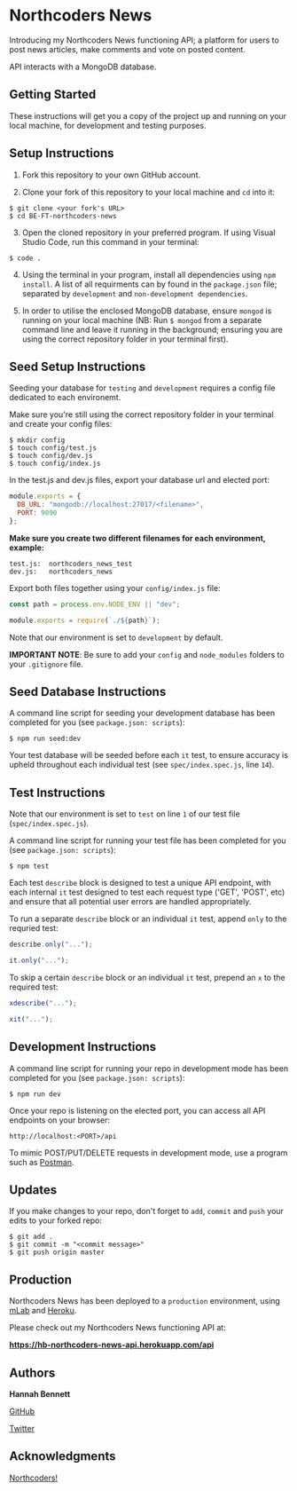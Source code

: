 # **Northcoders News**

Introducing my Northcoders News functioning API; a platform for users to post news articles, make comments and vote on posted content.

API interacts with a MongoDB database.

## **Getting Started**

These instructions will get you a copy of the project up and running on your local machine, for development and testing purposes.

## **Setup Instructions**

1.  Fork this repository to your own GitHub account.

2.  Clone your fork of this repository to your local machine and `cd` into it:

```
$ git clone <your fork's URL>
$ cd BE-FT-northcoders-news
```

3.  Open the cloned repository in your preferred program. If using Visual Studio Code, run this command in your terminal:

```
$ code .
```

4.  Using the terminal in your program, install all dependencies using `npm install`. A list of all requirments can by found in the `package.json` file; separated by `development` and `non-development dependencies`.

5.  In order to utilise the enclosed MongoDB database, ensure `mongod` is running on your local machine (NB: Run `$ mongod` from a separate command line and leave it running in the background; ensuring you are using the correct repository folder in your terminal first).

## **Seed Setup Instructions**

Seeding your database for `testing` and `development` requires a config file dedicated to each environemt.

Make sure you're still using the correct repository folder in your terminal and create your config files:

```
$ mkdir config
$ touch config/test.js
$ touch config/dev.js
$ touch config/index.js
```

In the test.js and dev.js files, export your database url and elected port:

```javascript
module.exports = {
  DB_URL: "mongodb://localhost:27017/<filename>",
  PORT: 9090
};
```

**Make sure you create two different filenames for each environment, example:**

```
test.js:  northcoders_news_test
dev.js:   northcoders_news
```

Export both files together using your `config/index.js` file:

```javascript
const path = process.env.NODE_ENV || "dev";

module.exports = require(`./${path}`);
```

Note that our environment is set to `development` by default.

**IMPORTANT NOTE**: Be sure to add your `config` and `node_modules` folders to your `.gitignore` file.

## **Seed Database Instructions**

A command line script for seeding your development database has been completed for you (see `package.json: scripts`):

```
$ npm run seed:dev
```

Your test database will be seeded before each `it` test, to ensure accuracy is upheld throughout each individual test (see `spec/index.spec.js`, line `14`).

## **Test Instructions**

Note that our environment is set to `test` on line `1` of our test file (`spec/index.spec.js`).

A command line script for running your test file has been completed for you (see `package.json: scripts`):

```
$ npm test
```

Each test `describe` block is designed to test a unique API endpoint, with each internal `it` test designed to test each request type ('GET', 'POST', etc) and ensure that all potential user errors are handled appropriately.

To run a separate `describe` block or an individual `it` test, append `only` to the requried test:

```javascript
describe.only("...");

it.only("...");
```

To skip a certain `describe` block or an individual `it` test, prepend an `x` to the required test:

```javascript
xdescribe("...");

xit("...");
```

## **Development Instructions**

A command line script for running your repo in development mode has been completed for you (see `package.json: scripts`):

```
$ npm run dev
```

Once your repo is listening on the elected port, you can access all API endpoints on your browser:

```
http://localhost:<PORT>/api
```

To mimic POST/PUT/DELETE requests in development mode, use a program such as [Postman](https://www.getpostman.com/apps).

## **Updates**

If you make changes to your repo, don't forget to `add`, `commit` and `push` your edits to your forked repo:

```
$ git add .
$ git commit -m "<commit message>"
$ git push origin master
```

## **Production**

Northcoders News has been deployed to a `production` environment, using [mLab](https://mlab.com/) and [Heroku](https://www.heroku.com/).

Please check out my Northcoders News functioning API at:

**https://hb-northcoders-news-api.herokuapp.com/api**

## **Authors**

**Hannah Bennett**

[GitHub](https://github.com/hannahbennett27)

[Twitter](https://twitter.com/hanjben27)

## **Acknowledgments**

[Northcoders!](https://northcoders.com)
